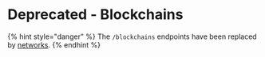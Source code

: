 # Deprecated - Blockchains

{% hint style="danger" %}
The `/blockchains` endpoints have been replaced by [networks](../../networks/).
{% endhint %}
